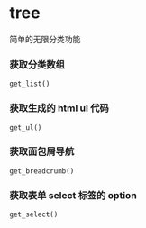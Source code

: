 # tree

简单的无限分类功能

### 获取分类数组
`get_list()`

### 获取生成的 html ul 代码
`get_ul()`

### 获取面包屑导航
`get_breadcrumb()`

### 获取表单 select 标签的 option
`get_select()`